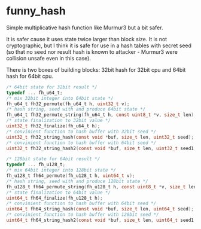 funny_hash
==========

Simple multiplicative hash function like Murmur3 but a bit safer.

It is safer cause it uses state twice larger than block size.
It is not cryptographic, but I think it is safe for use in a hash tables with secret seed
(so that no seed nor result hash is known to attacker - Murmur3 were collision unsafe even in this case).

There is two boxes of building blocks: 32bit hash for 32bit cpu and 64bit hash for 64bit cpu.

````C
/* 64bit state for 32bit result */
typedef ... fh_u64_t;
/* mix 32bit integer into 64bit state */
fh_u64_t fh32_permute(fh_u64_t h, uint32_t v);
/* hash string, seed with and produce 64bit state */
fh_u64_t fh32_permute_string(fh_u64_t h, const uint8_t *v, size_t len);
/* state finalization to 32bit value */
uint32_t fh32_finalize(fh_u64_t h);
/* convinient function to hash buffer with 32bit seed */
uint32_t fh32_string_hash(const void *buf, size_t len, uint32_t seed);
/* convinient function to hash buffer with 64bit seed */
uint32_t fh32_string_hash2(const void *buf, size_t len, uint32_t seed1, uint32_t seed2);

/* 128bit state for 64bit result */
typedef ... fh_u128_t;
/* mix 64bit integer into 128bit state */
fh_u128_t fh64_permute(fh_u128_t h, uint64_t v);
/* hash string, seed with and produce 128bit state */
fh_u128_t fh64_permute_string(fh_u128_t h, const uint8_t *v, size_t len);
/* state finalization to 64bit value */
uint64_t fh64_finalize(fh_u128_t h);
/* convinient function to hash buffer with 64bit seed */
uint64_t fh64_string_hash(const void *buf, size_t len, uint64_t seed);
/* convinient function to hash buffer with 128bit seed */
uint64_t fh64_string_hash2(const void *buf, size_t len, uint64_t seed1, uint64_t seed2);
````
